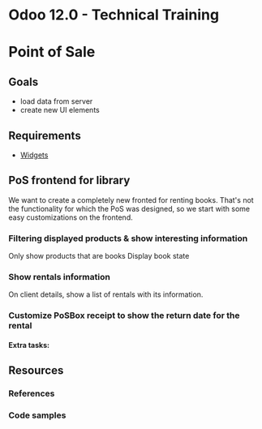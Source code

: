# Odoo 12.0 - Technical Training

# Point of Sale

## Goals

* load data from server
* create new UI elements


## Requirements

* [Widgets](https://github.com/odoo/technical-training/tree/12.0-15-widgets)

## PoS frontend for library

We want to create a completely new fronted for renting books. That's not the functionality for which the PoS was designed, so we start with some easy customizations on the frontend.

### Filtering displayed products & show interesting information

Only show products that are books
Display book state

### Show rentals information

On client details, show a list of rentals with its information.

### Customize PoSBox receipt to show the return date for the rental

#### Extra tasks:


## Resources

### References



### Code samples


